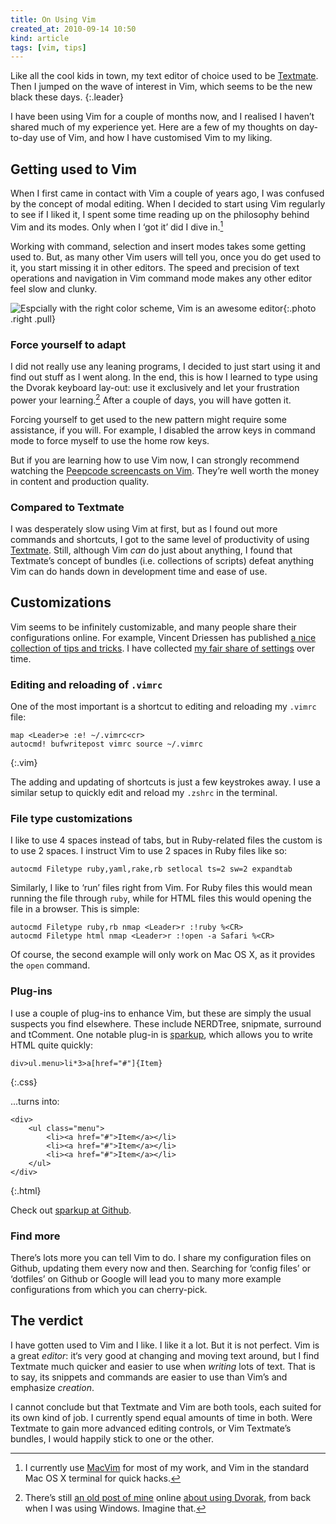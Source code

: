 ```yaml
---
title: On Using Vim
created_at: 2010-09-14 10:50
kind: article
tags: [vim, tips]
---
```

Like all the cool kids in town, my text editor of choice used to be [Textmate][]. Then I jumped on the wave of interest in Vim, which seems to be the new black these days.
{:.leader}

I have been using Vim for a couple of months now, and I realised I haven’t
shared much of my experience yet. Here are a few of my thoughts on day-to-day
use of Vim, and how I have customised Vim to my liking.

## Getting used to Vim

When I first came in contact with Vim a couple of years ago, I was confused by
the concept of modal editing. When I decided to start using Vim regularly to
see if I liked it, I spent some time reading up on the philosophy behind Vim
and its modes. Only when I ‘got it’ did I dive in.[^1]

Working with command, selection and insert modes takes some getting used to.
But, as many other Vim users will tell you, once you do get used to it, you
start missing it in other editors. The speed and precision of text operations
and navigation in Vim command mode makes any other editor feel slow and clunky.

![Espcially with the right color scheme, Vim is an awesome editor](/assets/images/vim.png){:.photo .right .pull}

### Force yourself to adapt

I did not really use any leaning programs, I decided to just start using it and
find out stuff as I went along. In the end, this is how I learned to type using
the Dvorak keyboard lay-out: use it exclusively and let your frustration power
your learning.[^2] After a couple of days, you will have gotten it.

Forcing yourself to get used to the new pattern might require some assistance,
if you will. For example, I disabled the arrow keys in command mode to force
myself to use the home row keys.

But if you are learning how to use Vim now, I can strongly recommend watching
the [Peepcode screencasts on Vim][peepcode]. They’re well worth the money in
content and production quality.

### Compared to Textmate

I was desperately slow using Vim at first, but as I found out more commands and
shortcuts, I got to the same level of productivity of using [Textmate][].
Still, although Vim _can_ do just about anything, I found that Textmate’s
concept of bundles (i.e. collections of scripts) defeat anything Vim can do
hands down in development time and ease of use.

## Customizations

Vim seems to be infinitely customizable, and many people share their
configurations online. For example, Vincent Driessen has published [a nice
collection of tips and tricks][nvie]. I have collected [my fair share of
settings][github] over time.

### Editing and reloading of `.vimrc`

One of the most important is a shortcut to editing and reloading my `.vimrc`
file:

    map <Leader>e :e! ~/.vimrc<cr>
    autocmd! bufwritepost vimrc source ~/.vimrc
{:.vim}

The adding and updating of shortcuts is just a few keystrokes away. I use a
similar setup to quickly edit and reload my `.zshrc` in the terminal.

### File type customizations

I like to use 4 spaces instead of tabs, but in Ruby-related files the custom is
to use 2 spaces. I instruct Vim to use 2 spaces in Ruby files like so:

    autocmd Filetype ruby,yaml,rake,rb setlocal ts=2 sw=2 expandtab

Similarly, I like to ‘run’ files right from Vim. For Ruby files this would mean
running the file through `ruby`, while for HTML files this would opening the
file in a browser. This is simple:

    autocmd Filetype ruby,rb nmap <Leader>r :!ruby %<CR>
    autocmd Filetype html nmap <Leader>r :!open -a Safari %<CR>

Of course, the second example will only work on Mac OS X, as it provides the
`open` command.

### Plug-ins

I use a couple of plug-ins to enhance Vim, but these are simply the usual
suspects you find elsewhere. These include NERDTree, snipmate, surround and
tComment. One notable plug-in is [sparkup][], which allows you to write HTML
quite quickly:

    div>ul.menu>li*3>a[href="#"]{Item}
{:.css}

...turns into:

    <div>
        <ul class="menu">
            <li><a href="#">Item</a></li>
            <li><a href="#">Item</a></li>
            <li><a href="#">Item</a></li>
        </ul>
    </div>
{:.html}

Check out [sparkup at Github][sparkup].

[sparkup]: https://github.com/rstacruz/sparkup

### Find more

There’s lots more you can tell Vim to do. I share my configuration files on
Github, updating them every now and then. Searching for ‘config files’ or
‘dotfiles’ on Github or Google will lead you to many more example
configurations from which you can cherry-pick.

## The verdict

I have gotten used to Vim and I like. I like it a lot. But it is not perfect.
Vim is a great _editor_: it‘s very good at changing and moving text around, but
I find Textmate much quicker and easier to use when _writing_ lots of text.
That is to say, its snippets and commands are easier to use than Vim’s and
emphasize _creation_.

I cannot conclude but that Textmate and Vim are both tools, each suited for its
own kind of job. I currently spend equal amounts of time in both. Were Textmate
to gain more advanced editing controls, or Vim Textmate’s bundles, I would
happily stick to one or the other.

[Textmate]: http://macromates.com
[peepcode]: http://peepcode.com/products/smash-into-vim-i
[github]: https://github.com/avdgaag/dotfiles
[MacVim]: http://code.google.com/p/macvim/
[dvorak]: http://old.arjanvandergaag.nl/2008/01/14/learning-dvorak/
[nvie]: http://nvie.com/posts/how-i-boosted-my-vim/

[^1]: I currently use [MacVim][] for most of my work, and Vim in the standard Mac OS X terminal for quick hacks.
[^2]: There’s still [an old post of mine][dvorak] online [about using Dvorak][dvorak], from back when I was using Windows. Imagine that.
